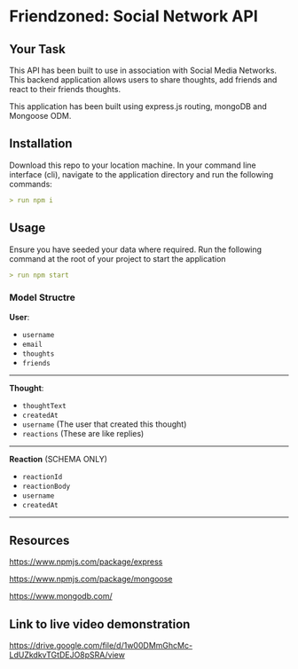 # Friendzoned: Social Network API

## Your Task

This API has been built to use in association with Social Media Networks. This backend application allows users to share thoughts, add friends and react to their friends thoughts.

This application has been built using express.js routing, mongoDB and Mongoose ODM.

## Installation

Download this repo to your location machine. In your command line interface (cli), navigate to the application directory and run the following commands:

```md
> run npm i
```

## Usage

Ensure you have seeded your data where required. Run the following command at the root of your project to start the application

```md
> run npm start
```

### Model Structre

**User**:

- `username`
- `email`
- `thoughts`
- `friends`

---

**Thought**:

- `thoughtText`
- `createdAt`
- `username` (The user that created this thought)
- `reactions` (These are like replies)

---

**Reaction** (SCHEMA ONLY)

- `reactionId`
- `reactionBody`
- `username`
- `createdAt`

---

## Resources

https://www.npmjs.com/package/express

https://www.npmjs.com/package/mongoose

https://www.mongodb.com/

## Link to live video demonstration

https://drive.google.com/file/d/1w00DMmGhcMc-LdUZkdkvTGtDEJO8pSRA/view
